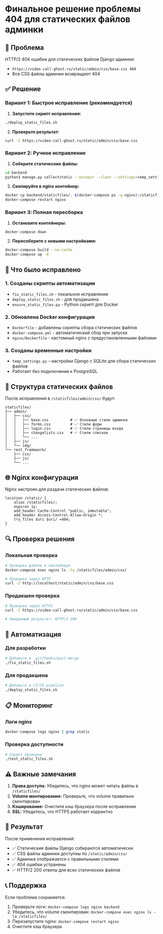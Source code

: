 # Финальное решение проблемы 404 для статических файлов админки

## 🚨 Проблема
HTTP/2 404 ошибки для статических файлов Django админки:
- `https://video-call-ghost.ru/static/admin/css/base.css 404`
- Все CSS файлы админки возвращают 404

## ✅ Решение

### Вариант 1: Быстрое исправление (рекомендуется)

1. **Запустите скрипт исправления:**
```bash
./deploy_static_files.sh
```

2. **Проверьте результат:**
```bash
curl -I https://video-call-ghost.ru/static/admin/css/base.css
```

### Вариант 2: Ручное исправление

1. **Соберите статические файлы:**
```bash
cd backend
python3 manage.py collectstatic --noinput --clear --settings=temp_settings
```

2. **Скопируйте в nginx контейнер:**
```bash
docker cp backend/staticfiles/. $(docker-compose ps -q nginx):/staticfiles/
docker-compose restart nginx
```

### Вариант 3: Полная пересборка

1. **Остановите контейнеры:**
```bash
docker-compose down
```

2. **Пересоберите с новыми настройками:**
```bash
docker-compose build --no-cache
docker-compose up -d
```

## 🔧 Что было исправлено

### 1. Созданы скрипты автоматизации
- `fix_static_files.sh` - локальное исправление
- `deploy_static_files.sh` - для продакшена
- `ensure_static_files.py` - Python скрипт для Docker

### 2. Обновлена Docker конфигурация
- `Dockerfile` - добавлены скрипты сбора статических файлов
- `docker-compose.yml` - автоматический сбор при запуске
- `nginx/Dockerfile` - кастомный nginx с предустановленными файлами

### 3. Созданы временные настройки
- `temp_settings.py` - настройки Django с SQLite для сбора статических файлов
- Работает без подключения к PostgreSQL

## 📁 Структура статических файлов

После исправления в `/staticfiles/admin/css/` будут:
```
staticfiles/
├── admin/
│   ├── css/
│   │   ├── base.css          # ✅ Основные стили админки
│   │   ├── forms.css         # ✅ Стили форм
│   │   ├── login.css         # ✅ Стили страницы входа
│   │   ├── changelists.css   # ✅ Стили списков
│   │   └── ...
│   ├── js/
│   └── img/
└── rest_framework/
    ├── css/
    ├── js/
    └── ...
```

## 🌐 Nginx конфигурация

Nginx настроен для раздачи статических файлов:
```nginx
location /static/ {
    alias /staticfiles/;
    expires 1y;
    add_header Cache-Control "public, immutable";
    add_header Access-Control-Allow-Origin *;
    try_files $uri $uri/ =404;
}
```

## 🔍 Проверка решения

### Локальная проверка
```bash
# Проверка файлов в контейнере
docker-compose exec nginx ls -la /staticfiles/admin/css/

# Проверка через HTTP
curl -I http://localhost/static/admin/css/base.css
```

### Продакшен проверка
```bash
# Проверка через HTTPS
curl -I https://video-call-ghost.ru/static/admin/css/base.css

# Ожидаемый результат: HTTP/2 200
```

## 🚀 Автоматизация

### Для разработки
```bash
# Добавьте в .git/hooks/post-merge
./fix_static_files.sh
```

### Для продакшена
```bash
# Добавьте в CI/CD pipeline
./deploy_static_files.sh
```

## 📋 Мониторинг

### Логи nginx
```bash
docker-compose logs nginx | grep static
```

### Проверка доступности
```bash
# Скрипт проверки
./test_static_files.sh
```

## ⚠️ Важные замечания

1. **Права доступа:** Убедитесь, что nginx может читать файлы в `/staticfiles/`
2. **Volume монтирование:** Проверьте, что volume правильно смонтирован
3. **Кэширование:** Очистите кэш браузера после исправления
4. **SSL:** Убедитесь, что HTTPS работает корректно

## 🎯 Результат

После применения исправлений:
- ✅ Статические файлы Django собираются автоматически
- ✅ CSS файлы админки доступны по `/static/admin/css/`
- ✅ Админка отображается с правильными стилями
- ✅ 404 ошибки устранены
- ✅ HTTP/2 200 ответы для всех статических файлов

## 📞 Поддержка

Если проблема сохраняется:
1. Проверьте логи: `docker-compose logs nginx backend`
2. Убедитесь, что volume смонтирован: `docker-compose exec nginx ls -la /staticfiles/`
3. Перезапустите nginx: `docker-compose restart nginx`
4. Очистите кэш браузера
